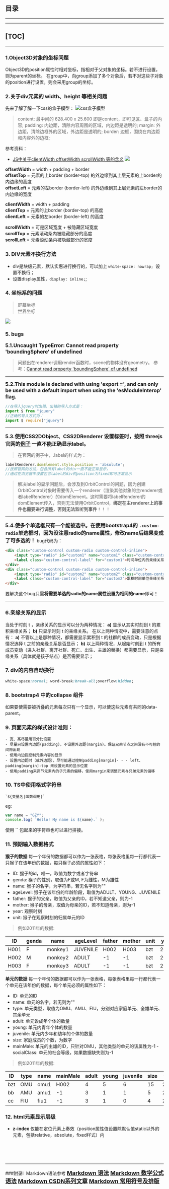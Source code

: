 

目录
---
---
---
[TOC]
---
---


### 1.Object3D对象的坐标问题<span id="c1"></span>
Object3D的position属性时相对坐标，指相对于父对象的坐标。若不进行设置，则为parent的坐标。
在group中，向group添加了多个对象后，若不对这些子对象的position进行设置，则会采用group的坐标。

### 2.关于div元素的 width、height 等相关问题<span id="c2"></span>
先来了解了解一下css的盒子模型：
![css盒子模型](./src/assets/box_model.jpg)
>content: 最中间的 628.400 x 25.600 即是content，即可见区、盒子的内容;
>padding: 内边距，清除内容周围的区域，内边距是透明的;
>margin: 外边距，清除边框外的区域，外边距是透明的;
>border: 边框，围绕在内边距和内容外的边框;

参考资料：
- [JS中关于clientWidth offsetWidth scrollWidth 等的含义](https://www.cnblogs.com/fullhouse/archive/2012/01/16/2324131.html)
![](https://images.cnblogs.com/cnblogs_com/nianshi/0928300.gif)

**offsetWidth** = width + padding + border  
**offsetTop** = 元素的上border (border-top) 的外边缘到其上层元素的上border的内边缘的高度   
**offsetLeft** = 元素的左border (border-left) 的外边缘到其上层元素的左border的内边缘的宽度 

**clientWidth** = width + padding  
**clientTop** = 元素的上border (border-top) 的高度  
**clientLeft** = 元素的左border (border-left) 的高度  

**scrollWidth** = 可是区域宽度 + 被隐藏区域宽度  
**scrollTop** = 元素滚动条内被隐藏部分的高度    
**scrollLeft** = 元素滚动条内被隐藏部分的宽度   

### 3. DIV元素不换行方法<span id='c3'></span>
- div是块级元素，默认实惠进行换行的，可以加上 ```white-space: nowrap; ```设置不换行；
- 设置display属性，```display: inline;```;

### 4. 坐标系的问题<span id='c4'></span>
> 屏幕坐标  <br>
> 世界坐标  <br>  

![](https://img-blog.csdn.net/20180904172030185?watermark/2/text/aHR0cHM6Ly9ibG9nLmNzZG4ubmV0L3dlaXRhbWluZzE=/font/5a6L5L2T/fontsize/400/fill/I0JBQkFCMA==/dissolve/70)

### 5. bugs<span id='c5'></span>
<font size=3><b>5.1.Uncaught TypeError: Cannot read property 'boundingSphere' of undefined</b></font>
> 问题出在renderer调用render函数时，scene的物体没有geometry。
参考：[Cannot read property 'boundingSphere' of undefined](https://stackoverflow.com/questions/51057266/cannot-read-property-boundingsphere-of-undefined)  

---
<font size=3><b>5.2.This module is declared with using 'export =', and can only be used with a default import when using the 'esModuleInterop' flag.</b></font>

```typescript 
//在导入jquery时出错，出错的导入方式是：
import $ from "jquery"
//正确的导入方式为：
import $ require("jquery")
```  
---
<font size=3><b>5.3.使用CSS2DObject、CSS2DRenderer 设置标签时，按照 threejs官网的[例子](https://github.com/mrdoob/three.js/blob/master/examples/css2d_label.html) 一直不能正确显示label。</b></font>
>在官网的例子中，.label的样式为：
```typescript
labelRenderer.domElement.style.position = 'absolute';
//按照官网的方法，包含所有label的div一直不能正常显示，
//通过在浏览器中设置包含label的div的position为fixed即可正常显示
```
>解决label的显示问题后，会涉及到OrbitControl的问题，因为创建OrbitControl对象时需要传入一个renderer（渲染其他对象的主renderer或者labelRenderer）的domElement。这时需要将labelRenderer的domElement传入，否则无法使用OrbitControl，<b>绑定在主renderer上的事件也需要进行调整，否则无法监听到事件</b>！！！
---
<font size=3><b>5.4.使多个单选框只有一个能被选中。在使用bootstrap4的 ```.custom-radio```单选框时，因为没注意radio的name属性，修改name后结果变成了可多选的！</b></font>
bug代码为：
```html
<div class="custom-control custom-radio custom-control-inline">
    <input type="radio" id="custom1" name="custom1" class="custom-control-input">
    <label class="custom-control-label" for="custom1">时间单位内的亲缘关系</label>
</div>
<div class="custom-control custom-radio custom-control-inline">
    <input type="radio" id="custom2" name="custom2" class="custom-control-input">
    <label class="custom-control-label" for="custom2">累积时间单位亲缘关系</label>
</div>
```
要解决这个bug只需<b>将需要单选的radio的name属性设置为相同的name</b>即可！

---


### 6.亲缘关系的显示<span id="c6"></span>
当处于时刻 t ，亲缘关系的显示可以分为两种情况：
**a)** 显示从其实时刻到 t 的累积亲缘关系；
**b)** 只显示时刻 t 的亲缘关系。
在以上两种情况中，需要注意的点有：
**a)** 不管以上是那种情况，都需要显示累积到 t 的社群的成员变动，只是根据情况选择 t 之前的亲缘关系是否显示；
**b)** 以上两种情况，从起始时刻到 t 的所有成员变动（进入社群、离开社群、死亡、出生、主雄的替换）都需要显示，只是亲缘关系（具体就是孩子结点）是否需要显示；


### 7. div的内容自动换行
```css
white-space:normal; word-break:break-all;overflow:hidden;
```

### 8. bootstrap4 中的collapse 组件
如果要使需要被折叠的元素每次只有一个显示，可以使这些元素有共同的data-parent。

### 9. 页面元素的样式设计准则：
    - 宽、高尽量用百分比设置
    - 尽量只设置内边距(padding)，不设置外边距(margin)。保证兄弟节点之间没有不可控的间隙出现
    - 使用内边距控制元素内容的显示
    - 设置内边距时（或外边距），尽可能通过控制padding[margin]- - - left、padding[margin]-top 来设置元素的显示位置
    - 使用padding来调节元素内的子元素的偏移，使用margin来调整元素与兄弟元素的偏移


### 10. TS中使用格式字符串
```
`${变量名|函数调用}`
```
eg:
```typescript
var name = "GZY";
console.log( `Hello! My name is ${name}.` );
```
使用 `` 包起来的字符串也可以进行拼接。

### 11. 预期输入数据格式
<b>猴子的数据</b>
每一个年份的数据都可以作为一张表格，每张表格里每一行都代表一只猴子在该年份的数据，每只猴子必须的属性如下：
- ID: 猴子的id，唯一，取值为数字或者字符串
- genda: 猴子的性别，取值为F或M, F为雌性，M为雄性
- name: 猴子的名字，为字符串，若无名字则为""
- ageLevel: 猴子在该年份的年龄阶段，取值为ADULT、YOUNG、JUVENILE
- father: 猴子的父亲，取值为父亲的ID，若不知道父亲，则为-1
- mother: 猴子的母亲，取值为母亲的ID，若不知道母亲，则为-1
- year: 观察时刻
- unit: 猴子在观察时刻的归属单元的ID

>例如2011年的数据:  

|  ID   | genda  | name  | ageLevel  | father  | mother  | unit | year |
|  ----  | ----  | ----  | ----  | ----  | ----  | --- | --- |
| H001  | F | monkey1 | JUVENILE | H002 | H003 | bzt | 2004 |
| H002  | M | monkey2 | ADULT | -1 | -1 | bzt | 2004 |
| H003  | F | monkey3 | ADULT | -1 | -1 | bzt | 2004 |

<b>单元的数据</b>
每一个年份的数据都可以作为一张表格，每张表格里每一行都代表一个单元在该年份的数据，每个单元必须的属性如下：

- ID: 单元的ID
- name: 单元的名字，若无则为""
- type: 单元类型，取值为OMU、AMU、FIU，分别对应家庭单元、全雄单元、其余单元
- adult: 单元诶成年个体的数量
- young: 单元内青年个体的数量
- juvenile: 单元内少年和幼年的个体的数量
- size: 家庭成员的个数，为数字
- mainMale: 单元的主雄的ID，只针对OMU，其他类型的单元的该属性为-1
-socialClass: 单元的社会等级，如果数据缺失则为-1
>例如2011年的数据:  

|  ID   | type  | name |  mainMale  | adult | young | juvenile |size  | year |
|  ----  | ----  | ----  | ----  | ---- | ---- | ---- | ---- | --- |
| bzt  | OMU | omu1 |  H002 | 4 | 5 | 6 |15 | 2004 |
| bb  | AMU | amu1 | -1 | 3 | 1 | 1 | 5 | 2004 |
| cc  | FIU | fiu1 | -1 | 3 | 1 | 0 | 4 | 2004 |

### 12. html元素显示层级
- **z-index** 仅能在定位元素上奏效（position属性值设置除默认值static以外的元素，包括relative，absolute，fixed样式）内
<br><br><br><br><br>  

---
###附录I &nbsp;Markdown语法参考<span id="markdown-reference"></span>
<font size=4><b>[Markdown 语法](https://www.runoob.com/markdown/md-tutorial.html)
[Markdown 数学公式语法](https://www.jianshu.com/p/e74eb43960a1)
[Markdown CSDN系列文章](https://blog.csdn.net/m0_37167788/category_7293588.html)
[Markdown 常用符号及排版](https://blog.csdn.net/u013914471/article/details/82973812?depth_1-utm_source=distribute.pc_relevant.none-task-blog-BlogCommendFromBaidu-2&utm_source=distribute.pc_relevant.none-task-blog-BlogCommendFromBaidu-2)</b>
</font>